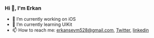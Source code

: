 ### Hi 👋, I'm Erkan 

- 🔭 I’m currently working on iOS
- 🌱 I’m currently learning UIKit
- 📫 How to reach me: erkansevm528@gmail.com, [Twitter](https://twitter.com/erkanshelby), [linkedin](https://www.linkedin.com/in/erkan-sevim-753a9b203/)



